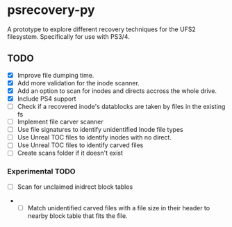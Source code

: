 # psrecovery-py
A prototype to explore different recovery techniques for the UFS2 filesystem. Specifically for use with PS3/4.

## TODO
- [x] Improve file dumping time.
- [x] Add more validation for the inode scanner.
- [x] Add an option to scan for inodes and directs accross the whole drive.
- [x] Include PS4 support
- [ ] Check if a recovered inode's datablocks are taken by files in the existing fs
- [ ] Implement file carver scanner
- [ ] Use file signatures to identify unidentified Inode file types
- [ ] Use Unreal TOC files to identify inodes with no direct.
- [ ] Use Unreal TOC files to identify carved files
- [ ] Create scans folder if it doesn't exist

### Experimental TODO
- [ ] Scan for unclaimed inidrect block tables
- - [ ] Match unidentified carved files with a file size in their header to nearby block table that fits the file.
